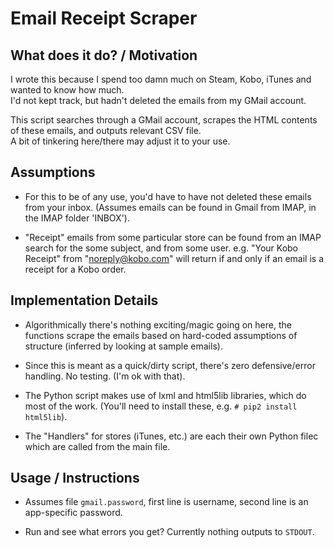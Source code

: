 # Email Receipt Scraper

## What does it do? / Motivation
I wrote this because I spend too damn much on Steam, Kobo, iTunes and wanted
to know how much.  
I'd not kept track, but hadn't deleted the emails from my GMail account.

This script searches through a GMail account, scrapes the HTML contents of these
emails, and outputs relevant CSV file.  
A bit of tinkering here/there may adjust it to your use.

## Assumptions

* For this to be of any use, you'd have to have not deleted these emails from
  your inbox. (Assumes emails can be found in Gmail from IMAP, in the IMAP
  folder 'INBOX').

* "Receipt" emails from some particular store can be found from an IMAP search
  for the some subject, and from some user. e.g. "Your Kobo Receipt" from
  "noreply@kobo.com" will return if and only if an email is a receipt for a
  Kobo order.

## Implementation Details
* Algorithmically there's nothing exciting/magic going on here,
  the functions scrape the emails based on hard-coded assumptions of structure
  (inferred by looking at sample emails).

* Since this is meant as a quick/dirty script, there's zero defensive/error
  handling. No testing. (I'm ok with that).

* The Python script makes use of lxml and html5lib libraries, which do most of
  the work. (You'll need to install these, e.g. `# pip2 install html5lib`).

* The "Handlers" for stores (iTunes, etc.) are each their own Python filec
  which are called from the main file.

## Usage / Instructions

* Assumes file `gmail.password`, first line is username, second line is an
  app-specific password.

* Run and see what errors you get? Currently nothing outputs to `STDOUT`.
